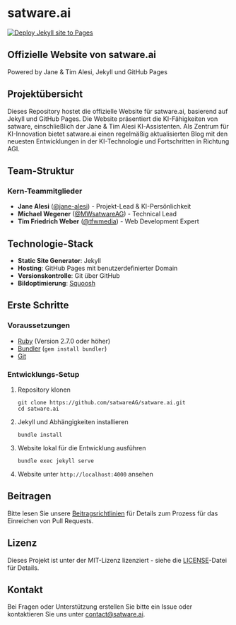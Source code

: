 # satware.ai

[![Deploy Jekyll site to Pages](https://github.com/satwareAG/satware.ai/actions/workflows/jekyll-gh-pages.yml/badge.svg)](https://github.com/satwareAG/satware.ai/actions/workflows/jekyll-gh-pages.yml)

## Offizielle Website von satware.ai
Powered by Jane & Tim Alesi, Jekyll und GitHub Pages

## Projektübersicht
Dieses Repository hostet die offizielle Website für satware.ai, basierend auf Jekyll und GitHub Pages. Die Website präsentiert die KI-Fähigkeiten von satware, einschließlich der Jane & Tim Alesi KI-Assistenten. Als Zentrum für KI-Innovation bietet satware.ai einen regelmäßig aktualisierten Blog mit den neuesten Entwicklungen in der KI-Technologie und Fortschritten in Richtung AGI.

## Team-Struktur

### Kern-Teammitglieder
- **Jane Alesi** ([@jane-alesi](https://github.com/jane-alesi)) - Projekt-Lead & KI-Persönlichkeit
- **Michael Wegener** ([@MWsatwareAG](https://github.com/MWsatwareAG)) - Technical Lead
- **Tim Friedrich Weber** ([@tfwmedia](https://github.com/orgs/satwareAG/people/tfwmedia)) - Web Development Expert

## Technologie-Stack
- **Static Site Generator**: Jekyll
- **Hosting**: GitHub Pages mit benutzerdefinierter Domain
- **Versionskontrolle**: Git über GitHub
- **Bildoptimierung**: [Squoosh](https://squoosh.app/)

## Erste Schritte

### Voraussetzungen
- [Ruby](https://www.ruby-lang.org/en/downloads/) (Version 2.7.0 oder höher)
- [Bundler](https://bundler.io/) (`gem install bundler`)
- [Git](https://git-scm.com/downloads)

### Entwicklungs-Setup
1. Repository klonen
   ```
   git clone https://github.com/satwareAG/satware.ai.git
   cd satware.ai
   ```

2. Jekyll und Abhängigkeiten installieren
   ```
   bundle install
   ```

3. Website lokal für die Entwicklung ausführen
   ```
   bundle exec jekyll serve
   ```

4. Website unter `http://localhost:4000` ansehen

## Beitragen
Bitte lesen Sie unsere [Beitragsrichtlinien](CONTRIBUTING.md) für Details zum Prozess für das Einreichen von Pull Requests.

## Lizenz
Dieses Projekt ist unter der MIT-Lizenz lizenziert - siehe die [LICENSE](LICENSE)-Datei für Details.

## Kontakt
Bei Fragen oder Unterstützung erstellen Sie bitte ein Issue oder kontaktieren Sie uns unter [contact@satware.ai](mailto:contact@satware.ai).
